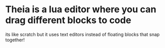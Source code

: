 # Theia is a lua editor where you can drag different blocks to code

its like scratch but it uses text editors instead of floating blocks that snap together!
